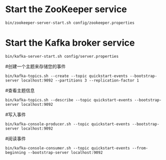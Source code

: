 # Start the ZooKeeper service
```
bin/zookeeper-server-start.sh config/zookeeper.properties
```
# Start the Kafka broker service
```
bin/kafka-server-start.sh config/server.properties
```
#创建一个主题来存储您的事件
``` 
bin/kafka-topics.sh --create --topic quickstart-events --bootstrap-server localhost:9092 --partitions 3 --replication-factor 1
```
#查看主题信息
```
bin/kafka-topics.sh --describe --topic quickstart-events --bootstrap-server localhost:9092
```
#写入事件
```
bin/kafka-console-producer.sh --topic quickstart-events --bootstrap-server localhost:9092
```
#阅读事件
```
bin/kafka-console-consumer.sh --topic quickstart-events --from-beginning --bootstrap-server localhost:9092
```